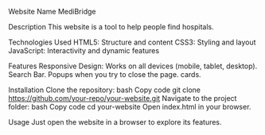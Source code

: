 Website Name
MediBridge

Description
This website is a tool to help people find hospitals.

Technologies Used
HTML5: Structure and content
CSS3: Styling and layout
JavaScript: Interactivity and dynamic features

Features
Responsive Design: Works on all devices (mobile, tablet, desktop).
Search Bar.
Popups when you try to close the page.
cards.

Installation
Clone the repository:
bash
Copy code
git clone https://github.com/your-repo/your-website.git
Navigate to the project folder:
bash
Copy code
cd your-website
Open index.html in your browser.

Usage
Just open the website in a browser to explore its features.
